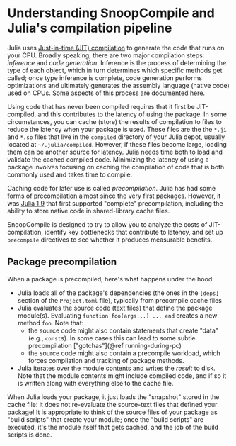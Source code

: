 # Understanding SnoopCompile and Julia's compilation pipeline

Julia uses
[Just-in-time (JIT) compilation](https://en.wikipedia.org/wiki/Just-in-time_compilation) to
generate the code that runs on your CPU.
Broadly speaking, there are two major compilation steps: *inference* and *code generation*.
Inference is the process of determining the type of each object, which in turn
determines which specific methods get called; once type inference is complete,
code generation performs optimizations and ultimately generates the assembly
language (native code) used on CPUs.
Some aspects of this process are documented [here](https://docs.julialang.org/en/v1/devdocs/eval/).

Using code that has never been compiled requires that it first be JIT-compiled, and this contributes to the latency of using the package.
In some circumstances, you can cache (store) the results of compilation to files to
reduce the latency when your package is used. These files are the the `*.ji` and
`*.so` files that live in the `compiled` directory of your Julia depot, usually
located at `~/.julia/compiled`. However, if these files become large, loading
them can be another source for latency. Julia needs time both to load and
validate the cached compiled code. Minimizing the latency of using a package
involves focusing on caching the compilation of code that is both commonly used
and takes time to compile.

Caching code for later use is called *precompilation*. Julia has had some forms of precompilation almost since the very first packages. However, it was [Julia
1.9](https://julialang.org/blog/2023/04/julia-1.9-highlights/#caching_of_native_code) that first supported "complete" precompilation, including the ability to store native code in shared-library cache files.

SnoopCompile is designed to try to allow you to analyze the costs of JIT-compilation, identify
key bottlenecks that contribute to latency, and set up `precompile` directives to see whether
it produces measurable benefits.

## Package precompilation

When a package is precompiled, here's what happens under the hood:

- Julia loads all of the package's dependencies (the ones in the `[deps]` section of the `Project.toml` file), typically from precompile cache files
- Julia evaluates the source code (text files) that define the package module(s). Evaluating `function foo(args...) ... end` creates a new method `foo`. Note that:
  + the source code might also contain statements that create "data" (e.g., `const`s). In some cases this can lead to some subtle precompilation ["gotchas"](@ref running-during-pc)
  + the source code might also contain a precompile workload, which forces compilation and tracking of package methods.
- Julia iterates over the module contents and writes the *result* to disk. Note that the module contents might include compiled code, and if so it is written along with everything else to the cache file.

When Julia loads your package, it just loads the "snapshot" stored in the cache file: it does not re-evaluate the source-text files that defined your package! It is appropriate to think of the source files of your package as "build scripts" that create your module; once the "build scripts" are executed, it's the module itself that gets cached, and the job of the build scripts is done.
